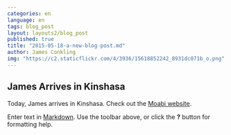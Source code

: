 ```yaml
---
categories: en
language: en
tags: blog_post
layout: layouts2/blog_post
published: true
title: "2015-05-18-a-new-blog-post.md"
author: James Conkling
img: "https://c2.staticflickr.com/4/3936/15618852242_8931dc071b_o.png"
---
```



## James Arrives in Kinshasa

Today, James arrives in Kinshasa.  Check out the [Moabi website](http://rdc.moabi.org).

Enter text in [Markdown](http://daringfireball.net/projects/markdown/). Use the toolbar above, or click the **?** button for formatting help.
